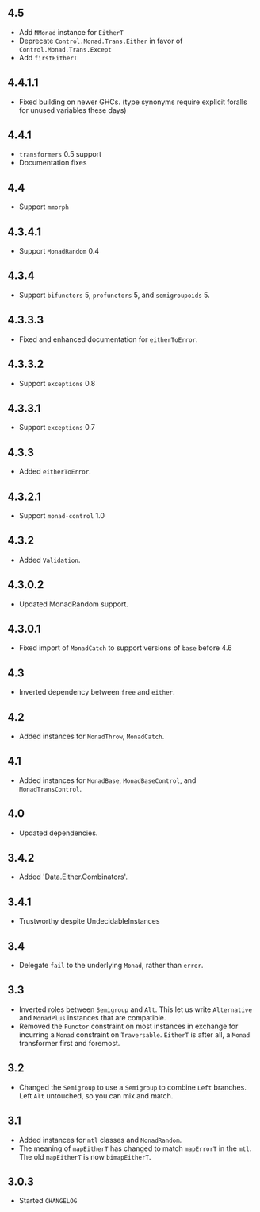 4.5
----
* Add `MMonad` instance for `EitherT`
* Deprecate `Control.Monad.Trans.Either` in favor of `Control.Monad.Trans.Except`
* Add `firstEitherT`

4.4.1.1
-------
* Fixed building on newer GHCs. (type synonyms require explicit foralls for unused variables these days)

4.4.1
-----
* `transformers` 0.5 support
* Documentation fixes

4.4
---
* Support `mmorph`

4.3.4.1
-------
* Support `MonadRandom` 0.4

4.3.4
-----
* Support `bifunctors` 5, `profunctors` 5, and `semigroupoids` 5.

4.3.3.3
-------
* Fixed and enhanced documentation for `eitherToError`.

4.3.3.2
-------
* Support `exceptions` 0.8

4.3.3.1
-------
* Support `exceptions` 0.7

4.3.3
-----
* Added `eitherToError`.

4.3.2.1
-------
* Support `monad-control` 1.0

4.3.2
-----
* Added `Validation`.

4.3.0.2
-------
* Updated MonadRandom support.

4.3.0.1
-------
* Fixed import of `MonadCatch` to support versions of `base` before 4.6

4.3
---
* Inverted dependency between `free` and `either`.

4.2
---
* Added instances for `MonadThrow`, `MonadCatch`.

4.1
---
* Added instances for `MonadBase`, `MonadBaseControl`, and `MonadTransControl`.

4.0
---
* Updated dependencies.

3.4.2
-----
* Added 'Data.Either.Combinators'.

3.4.1
-----
* Trustworthy despite UndecidableInstances

3.4
---
* Delegate `fail` to the underlying `Monad`, rather than `error`.

3.3
---
* Inverted roles between `Semigroup` and `Alt`. This let us write `Alternative` and `MonadPlus` instances that are compatible.
* Removed the `Functor` constraint on most instances in exchange for incurring a `Monad` constraint on `Traversable`. `EitherT`
  is after all, a `Monad` transformer first and foremost.

3.2
---
* Changed the `Semigroup` to use a `Semigroup` to combine `Left` branches. Left `Alt` untouched, so you can mix and match.

3.1
---
* Added instances for `mtl` classes and `MonadRandom`.
* The meaning of `mapEitherT` has changed to match `mapErrorT` in the `mtl`. The old `mapEitherT` is now `bimapEitherT`.

3.0.3
-----
* Started `CHANGELOG`
